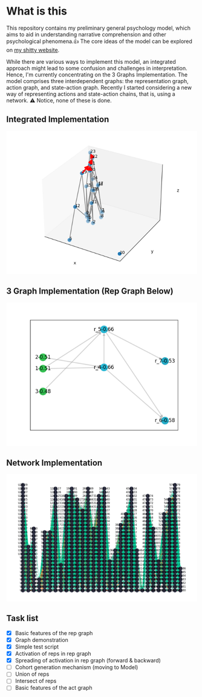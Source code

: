 # **What is this**

This repository contains my preliminary general psychology model, which aims to aid in understanding narrative comprehension and other psychological phenomena.👍 The core ideas of the model can be explored on [my shitty website](https://angushushu.com).

While there are various ways to implement this model, an integrated approach might lead to some confusion and challenges in interpretation. Hence, I'm currently concentrating on the 3 Graphs Implementation. The model comprises three interdependent graphs: the representation graph, action graph, and state-action graph. Recently I started considering a new way of representing actions and state-action chains, that is, using a network. ⚠️ Notice, none of these is done.

## Integrated Implementation
![tab1](https://github.com/angushushu/model/blob/main/IntegratedImp.png?raw=True)

## 3 Graph Implementation (Rep Graph Below)
![tab1](https://github.com/angushushu/model/blob/main/3GraphImp-RG.png?raw=false)

## Network Implementation
![tab1](https://github.com/angushushu/model/blob/main/NetImp.png?raw=false)

## Task list
- [x] Basic features of the rep graph
- [x] Graph demonstration
- [x] Simple test script
- [x] Activation of reps in rep graph
- [x] Spreading of activation in rep graph (forward & backward)
- [ ] Cohort generation mechanism (moving to Model)
- [ ] Union of reps
- [ ] Intersect of reps
- [ ] Basic features of the act graph
